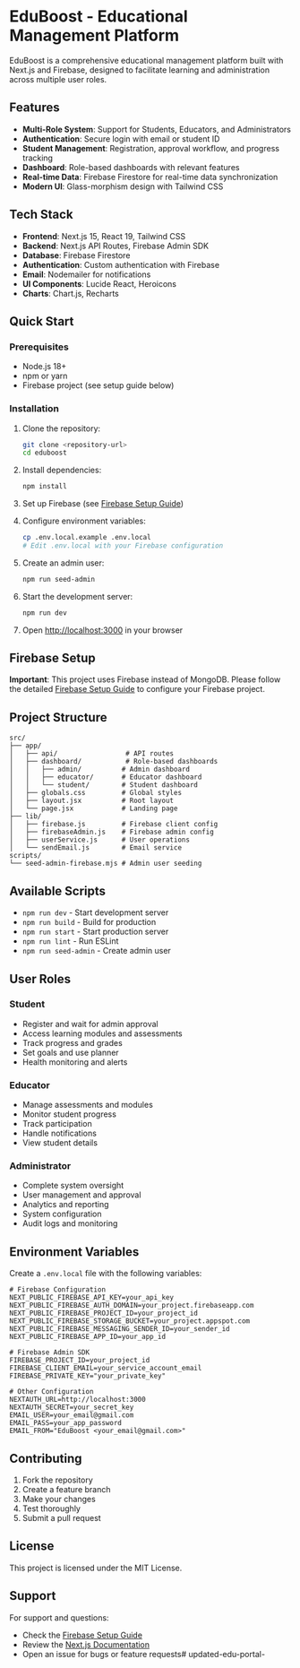 # EduBoost - Educational Management Platform

EduBoost is a comprehensive educational management platform built with Next.js and Firebase, designed to facilitate learning and administration across multiple user roles.

## Features

- **Multi-Role System**: Support for Students, Educators, and Administrators
- **Authentication**: Secure login with email or student ID
- **Student Management**: Registration, approval workflow, and progress tracking
- **Dashboard**: Role-based dashboards with relevant features
- **Real-time Data**: Firebase Firestore for real-time data synchronization
- **Modern UI**: Glass-morphism design with Tailwind CSS

## Tech Stack

- **Frontend**: Next.js 15, React 19, Tailwind CSS
- **Backend**: Next.js API Routes, Firebase Admin SDK
- **Database**: Firebase Firestore
- **Authentication**: Custom authentication with Firebase
- **Email**: Nodemailer for notifications
- **UI Components**: Lucide React, Heroicons
- **Charts**: Chart.js, Recharts

## Quick Start

### Prerequisites

- Node.js 18+ 
- npm or yarn
- Firebase project (see setup guide below)

### Installation

1. Clone the repository:
   ```bash
   git clone <repository-url>
   cd eduboost
   ```

2. Install dependencies:
   ```bash
   npm install
   ```

3. Set up Firebase (see [Firebase Setup Guide](./FIREBASE_SETUP.md))

4. Configure environment variables:
   ```bash
   cp .env.local.example .env.local
   # Edit .env.local with your Firebase configuration
   ```

5. Create an admin user:
   ```bash
   npm run seed-admin
   ```

6. Start the development server:
   ```bash
   npm run dev
   ```

7. Open [http://localhost:3000](http://localhost:3000) in your browser

## Firebase Setup

**Important**: This project uses Firebase instead of MongoDB. Please follow the detailed [Firebase Setup Guide](./FIREBASE_SETUP.md) to configure your Firebase project.

## Project Structure

```
src/
├── app/
│   ├── api/                 # API routes
│   ├── dashboard/           # Role-based dashboards
│   │   ├── admin/          # Admin dashboard
│   │   ├── educator/       # Educator dashboard
│   │   └── student/        # Student dashboard
│   ├── globals.css         # Global styles
│   ├── layout.jsx          # Root layout
│   └── page.jsx            # Landing page
├── lib/
│   ├── firebase.js         # Firebase client config
│   ├── firebaseAdmin.js    # Firebase admin config
│   ├── userService.js      # User operations
│   └── sendEmail.js        # Email service
scripts/
└── seed-admin-firebase.mjs # Admin user seeding
```

## Available Scripts

- `npm run dev` - Start development server
- `npm run build` - Build for production
- `npm run start` - Start production server
- `npm run lint` - Run ESLint
- `npm run seed-admin` - Create admin user

## User Roles

### Student
- Register and wait for admin approval
- Access learning modules and assessments
- Track progress and grades
- Set goals and use planner
- Health monitoring and alerts

### Educator
- Manage assessments and modules
- Monitor student progress
- Track participation
- Handle notifications
- View student details

### Administrator
- Complete system oversight
- User management and approval
- Analytics and reporting
- System configuration
- Audit logs and monitoring

## Environment Variables

Create a `.env.local` file with the following variables:

```env
# Firebase Configuration
NEXT_PUBLIC_FIREBASE_API_KEY=your_api_key
NEXT_PUBLIC_FIREBASE_AUTH_DOMAIN=your_project.firebaseapp.com
NEXT_PUBLIC_FIREBASE_PROJECT_ID=your_project_id
NEXT_PUBLIC_FIREBASE_STORAGE_BUCKET=your_project.appspot.com
NEXT_PUBLIC_FIREBASE_MESSAGING_SENDER_ID=your_sender_id
NEXT_PUBLIC_FIREBASE_APP_ID=your_app_id

# Firebase Admin SDK
FIREBASE_PROJECT_ID=your_project_id
FIREBASE_CLIENT_EMAIL=your_service_account_email
FIREBASE_PRIVATE_KEY="your_private_key"

# Other Configuration
NEXTAUTH_URL=http://localhost:3000
NEXTAUTH_SECRET=your_secret_key
EMAIL_USER=your_email@gmail.com
EMAIL_PASS=your_app_password
EMAIL_FROM="EduBoost <your_email@gmail.com>"
```

## Contributing

1. Fork the repository
2. Create a feature branch
3. Make your changes
4. Test thoroughly
5. Submit a pull request

## License

This project is licensed under the MIT License.

## Support

For support and questions:
- Check the [Firebase Setup Guide](./FIREBASE_SETUP.md)
- Review the [Next.js Documentation](https://nextjs.org/docs)
- Open an issue for bugs or feature requests#   u p d a t e d - e d u - p o r t a l -  
 